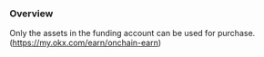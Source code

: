 ### Overview


Only the assets in the funding account can be used for purchase.(https://my.okx.com/earn/onchain-earn)
